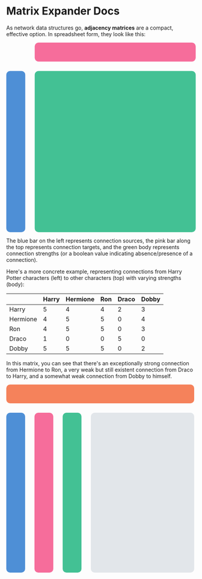 # Matrix Expander Docs

As network data structures go, **adjacency matrices** are a compact, effective option. In spreadsheet form, they look like this:

<div class="flex">
  <svg class="mx-auto w-64 h-64" viewBox="0 0 500 500" fill="none" xmlns="http://www.w3.org/2000/svg">
    <g clip-path="url(#clip0)">
      <rect y="75" width="50" height="425" rx="10" fill="#4E8FD6"/>
      <rect x="75" width="425" height="50" rx="10" fill="#F66D9B"/>
      <rect x="75" y="75" width="425" height="425" rx="10" fill="#43C194"/>
    </g>
    <defs>
      <clipPath id="clip0">
        <rect width="500" height="500" fill="white"/>
      </clipPath>
    </defs>
  </svg>
</div>

The blue bar on the left represents connection sources, the pink bar along the top represents connection targets, and the green body represents connection strengths (or a boolean value indicating absence/presence of a connection).

Here's a more concrete example, representing connections from Harry Potter characters (left) to other characters (top) with varying strengths (body):

| | Harry | Hermione | Ron | Draco | Dobby |
| --- | --- | --- | --- | --- | --- |
| Harry | 5 | 4 | 4 | 2 | 3 |
| Hermione | 4 | 5 | 5 | 0 | 4 |
| Ron | 4 | 5 | 5 | 0 | 3 |
| Draco | 1 | 0 | 0 | 5 | 0 |
| Dobby | 5 | 5 | 5 | 0 | 2 |

In this matrix, you can see that there's an exceptionally strong connection from Hermione to Ron, a very weak but still existent connection from Draco to Harry, and a somewhat weak connection from Dobby to himself.


<div class="flex">
  <svg class="mx-auto w-64 h-64" width="500" height="500" viewBox="0 0 500 500" fill="none" xmlns="http://www.w3.org/2000/svg">
    <rect y="75" width="50" height="425" rx="10" fill="#4E8FD6"/>
    <rect x="75" y="75" width="50" height="425" rx="10" fill="#F66D9B"/>
    <rect x="150" y="75" width="50" height="425" rx="10" fill="#43C194"/>
    <rect x="225" y="75" width="275" height="425" rx="10" fill="#B8C2CC" fill-opacity="0.4"/>
    <rect width="500" height="50" rx="10" fill="#F5825B"/>
  </svg>
</div>

